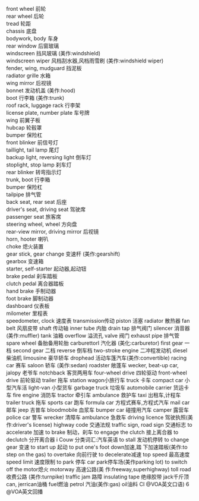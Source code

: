 front wheel 前轮  
rear wheel 后轮  
tread 轮距  
chassis 底盘  
bodywork, body 车身  
rear window 后窗玻璃  
windscreen 挡风玻璃 (美作:windshield)  
windscreen wiper 风档刮水器,风档雨雪刷 (美作:windshield wiper)  
fender, wing, mudguard 挡泥板  
radiator grille 水箱  
wing mirror 后视镜  
bonnet 发动机盖 (美作:hood)  
boot 行李箱 (美作:trunk)  
roof rack, luggage rack 行李架  
license plate, number plate 车号牌  
wing 前翼子板  
hubcap 轮毂罩  
bumper 保险杠  
front blinker 前信号灯  
taillight, tail lamp 尾灯  
backup light, reversing light 倒车灯  
stoplight, stop lamp 刹车灯  
rear blinker 转弯指示灯  
trunk, boot 行李箱  
bumper 保险杠  
tailpipe 排气管  
back seat, rear seat 后座  
driver's seat, driving seat 驾驶席  
passenger seat 旅客席  
steering wheel, wheel 方向盘  
rear-view mirror, driving mirror 后视镜  
horn, hooter 喇叭  
choke 熄火装置  
gear stick, gear change 变速杆 (美作:gearshift)  
gearbox 变速箱  
starter, self-starter 起动器,起动钮  
brake pedal 刹车踏板  
clutch pedal 离合器踏板  
hand brake 手制动器  
foot brake 脚制动器  
dashboard 仪表板  
milometer 里程表  
speedometer, clock 速度表
transmission传动
piston 活塞
radiator 散热器
fan belt 风扇皮带
shaft 传动轴
inner tube 内胎
drain tap 排气阀门
silencer 消音器 (美作:muffler)
tank 油箱
overflow 溢流孔
valve 阀门
exhaust pipe 排气管
spare wheel 备胎备用轮胎
carburettorI 汽化器 (美化:carburetor)
first gear 一档
second gear 二档
reverse 倒车档
two-stroke engine 二冲程发动机
diesel 柴油机
limousine 豪华轿车
drophead 活动车篷汽车(美作:convertible)
racing car 赛车
saloon 轿车 (美作:sedan)
roadster 敞蓬车
wecker, beat-up car, jalopy 老爷车
notchback 客货两用车
four-wheel drive 四轮驱动
front-wheel drive 前轮驱动
trailer 拖车
station wagon小旅行车
truck 卡车
compact car 小型汽车活
light-van 小型货车
garbage truck  垃圾车
automobile carrier 货运卡车
fire engine 消防车
tractor 牵引车
ambulance 救护车
taxi 出租车,计程车
trailer truck 拖车
sports car 跑车
formula car 方程式赛车,方程式汽车
mail car 邮车
jeep 吉普车
bloodmobile 血浆车
bumper car 碰撞用汽车
camper 露营车
police car 警车
wrecker 清障车
ambulance 急救车
driving licence 驾驶执照(美作:driver's license)
highway code 交通法规
traffic sign, road sign 交通标志
to accelerate 加速
to brake 制动，刹车
to engage the clutch 接上离合器
to declutch 分开离合器
i Couw
分类词汇:汽车英语
to stall
发动机停转
to change gear
变速
to start up
起动
to put one's foot down加速,踏 下加速踏板(美作:to
step on the gas)
to overtake
向前行驶
to decelerate减速
top speed
最高速度
speed limit
速度限制
to park
停车
car park停车场(美作parking lot)
to switch off the motor熄火
motorway
高速公路(美
作:freeway,superhighway)
toll road收费公路 (美作:turnpike)
traffic jam
路障
insulating tape
绝缘胶带
jack千斤顶
can, jerrican油桶
fuel燃油
petrol
汽油(美作:gas)
oil油料
CI
@VOA英文口语)
6 @VOA英文回播

